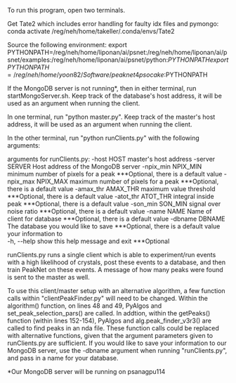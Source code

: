 To run this program, open two terminals.

Get Tate2 which includes error handling for faulty idx files and pymongo:
conda activate /reg/neh/home/takeller/.conda/envs/Tate2

Source the following environment:
export PYTHONPATH=/reg/neh/home/liponan/ai/psnet:/reg/neh/home/liponan/ai/psnet/examples:/reg/neh/home/liponan/ai/psnet/python:$PYTHONPATH
export PYTHONPATH=/reg/neh/home/yoon82/Software/peaknet4psocake:$PYTHONPATH

If the MongoDB server is not running*, then in either terminal, run startMongoServer.sh. 
Keep track of the database's host address, it will be used as an argument when running the client.

In one terminal, run "python master.py". Keep track of the master's host address, it will be used as an argument when running 
the client.

In the other terminal, run "python runClients.py" with the following arguments:

arguments for runClients.py:
  -host HOST          master's host address
  -server SERVER      Host address of the MongoDB server
  -npix_min NPIX_MIN  minimum number of pixels for a peak ***Optional, there is a default value
  -npix_max NPIX_MAX  maximum number of pixels for a peak ***Optional, there is a default value
  -amax_thr AMAX_THR  maximum value threshold             ***Optional, there is a default value
  -atot_thr ATOT_THR  integral inside peak                ***Optional, there is a default value
  -son_min SON_MIN    signal over noise ratio             ***Optional, there is a default value
  -name NAME          Name of client for database         ***Optional, there is a default value
  -dbname DBNAME      The database you would like to save ***Optional, there is a default value
                      your information to                 
  -h, --help          show this help message and exit     ***Optional


runClients.py runs a single client which is able to experiment/run events with a high likelihood
 of crystals, post these events to a database, and then train PeakNet on these events. A message
 of how many peaks were found is sent to the master as well. 

To use this client/master setup with an alternative algorithm, a few function calls within 
"clientPeakFinder.py" will need to be changed. Within the algorithm() function, on lines 48 and 
49, PyAlgos and set_peak_selection_pars() are called. In addtion, within the getPeaks() function
 (within lines 152-154), PyAlgos and alg.peak_finder_v3r3() are called to find peaks in an nda 
file. These function calls could be replaced with alternative functions, given that the argument
 parameters given to runClients.py are sufficient. If you would like to save your information to
 our MongoDB server, use the -dbname argument when running "runClients.py", and pass in a name 
for your database.


*Our MongoDB server will be running on psanagpu114
